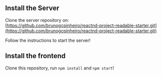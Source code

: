 ## Install the Server

Clone the server repository on: [https://github.com/brunogcpinheiro/reactnd-project-readable-starter.git](https://github.com/brunogcpinheiro/reactnd-project-readable-starter.git)

Follow the instructions to start the server!

## Install the frontend

Clone this repository, run `npm install` and `npm start`!